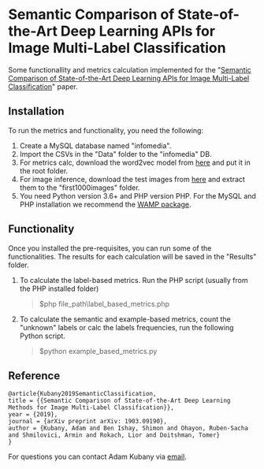 # Semantic Comparison of State-of-the-Art Deep Learning APIs for Image Multi-Label Classification
Some functionallity and metrics calculation implemented for the "[Semantic Comparison of State-of-the-Art Deep Learning APIs for Image Multi-Label Classification](https://arxiv.org/abs/1903.09190)" paper.

## Installation
To run the metrics and functionality, you need the following:
 1. Create a MySQL database named "infomedia".
 2. Import the CSVs in the "Data" folder to the "infomedia" DB.
 3. For metrics calc, download the word2vec model from [here](https://code.google.com/archive/p/word2vec/) and put it in the root folder.
 4. For image inference, download the test images from [here](https://drive.google.com/file/d/1F7Uts0k2p9S7GZqTVaKdcjgw6ZoEauAV/view?usp=sharing)  and extract them to the "first1000images" folder.
 5. You need Python version 3.6+ and PHP version PHP. For the MySQL and PHP installation we recommend the  [WAMP package](http://www.wampserver.com/en/).

## Functionality
Once you installed the pre-requisites, you can run some of the functionalities. The results for each calculation will be saved in the "Results" folder.
 1. To calculate the label-based metrics. Run the PHP script (usually from the PHP installed folder)
     > $php file_path\label_based_metrics.php
 2. To calculate the semantic and example-based metrics, count the "unknown" labels or calc the labels frequencies, run the following Python script. 
     >$python example_based_metrics.py

## Reference

	@article{Kubany2019SemanticClassification, 
	title = {{Semantic Comparison of State-of-the-Art Deep Learning Methods for Image Multi-Label Classification}}, 
	year = {2019}, 
	journal = {arXiv preprint arXiv: 1903.09190}, 
	author = {Kubany, Adam and Ben Ishay, Shimon and Ohayon, Ruben-Sacha and Shmilovici, Armin and Rokach, Lior and Doitshman, Tomer} 
	}
For questions you can contact Adam Kubany via [email](adamku@post.bg.ac.il).
